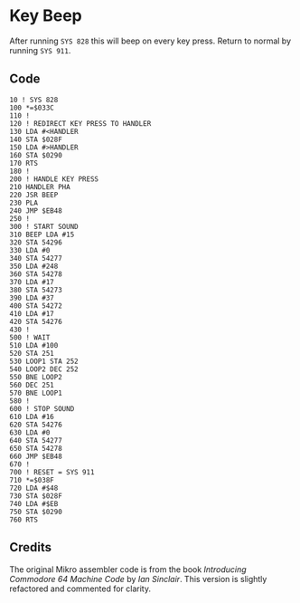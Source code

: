 # Key Beep

After running `SYS 828` this will beep on every key press. Return to normal by running `SYS 911`.

## Code

    10 ! SYS 828
    100 *=$033C
    110 !
    120 ! REDIRECT KEY PRESS TO HANDLER
    130 LDA #<HANDLER
    140 STA $028F
    150 LDA #>HANDLER
    160 STA $0290
    170 RTS
    180 !
    200 ! HANDLE KEY PRESS
    210 HANDLER PHA
    220 JSR BEEP
    230 PLA
    240 JMP $EB48
    250 !
    300 ! START SOUND
    310 BEEP LDA #15
    320 STA 54296
    330 LDA #0
    340 STA 54277
    350 LDA #248
    360 STA 54278
    370 LDA #17
    380 STA 54273
    390 LDA #37
    400 STA 54272
    410 LDA #17
    420 STA 54276
    430 !
    500 ! WAIT
    510 LDA #100
    520 STA 251
    530 LOOP1 STA 252
    540 LOOP2 DEC 252
    550 BNE LOOP2
    560 DEC 251
    570 BNE LOOP1
    580 !
    600 ! STOP SOUND
    610 LDA #16
    620 STA 54276
    630 LDA #0
    640 STA 54277
    650 STA 54278
    660 JMP $EB48
    670 !
    700 ! RESET = SYS 911
    710 *=$038F
    720 LDA #$48
    730 STA $028F
    740 LDA #$EB
    750 STA $0290
    760 RTS


## Credits

The original Mikro assembler code is from the book *Introducing Commodore 64 Machine Code* by *Ian Sinclair*. This version is slightly refactored and commented for clarity.

